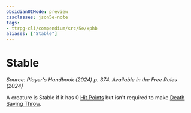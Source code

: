 ```yaml
---
obsidianUIMode: preview
cssclasses: json5e-note
tags:
- ttrpg-cli/compendium/src/5e/xphb
aliases: ["Stable"]
---
```

# Stable
*Source: Player's Handbook (2024) p. 374. Available in the Free Rules (2024)* 

A creature is Stable if it has 0 [Hit Points](3-Compendium/rules/variant-rules/hit-points-xphb.md) but isn't required to make [Death Saving Throw](3-Compendium/rules/variant-rules/death-saving-throw-xphb.md).